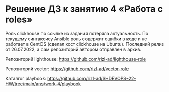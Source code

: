# Решение ДЗ к занятию 4 «Работа с roles»

Роль сlickhouse по ссылке из задания потеряла актуальность. По текущему синтаксису Ansible роль содержит ошибки в коде и не работает в CentOS (сделал хост сlickhouse на Ubuntu). Последний релиз от 26.07.2022, а сам репозиторий автором отправлен в архив. 

Репозиторий lighthouse: https://github.com/rizl-ad/lighthouse-role

Репозиторий vector: https://github.com/rizl-ad/vector-role

Каталгог playbook: https://github.com/rizl-ad/SHDEVOPS-22-HW/tree/main/ans/work-4/playbook

